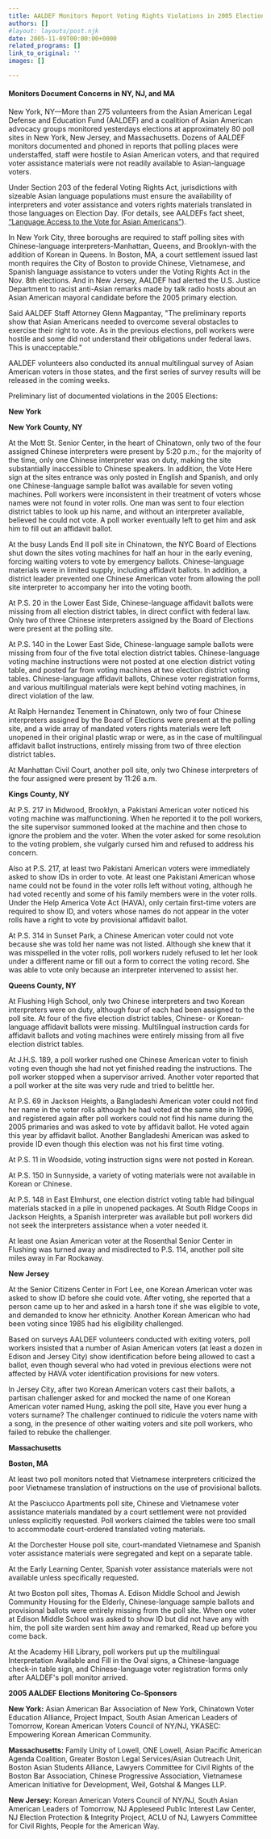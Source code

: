 ```yaml
---
title: AALDEF Monitors Report Voting Rights Violations in 2005 Elections
authors: []
#layout: layouts/post.njk
date: 2005-11-09T00:00:00+0000
related_programs: []
link_to_original: ''
images: []

---
```

#### Monitors Document Concerns in NY, NJ, and MA

New York, NY—More than 275 volunteers from the Asian American Legal Defense and Education Fund (AALDEF) and a coalition of Asian American advocacy groups monitored yesterdays elections at approximately 80 poll sites in New York, New Jersey, and Massachusetts. Dozens of AALDEF monitors documented and phoned in reports that polling places were understaffed, staff were hostile to Asian American voters, and that required voter assistance materials were not readily available to Asian-language voters.

Under Section 203 of the federal Voting Rights Act, jurisdictions with sizeable Asian language populations must ensure the availability of interpreters and voter assistance and voters rights materials translated in those languages on Election Day. (For details, see AALDEFs fact sheet, [“Language Access to the Vote for Asian Americans”](https://aaldef.netlify.com/uploads/pdf/LanguageAccesstotheVote_VRA203.pdf)).

In New York City, three boroughs are required to staff polling sites with Chinese-language interpreters-Manhattan, Queens, and Brooklyn-with the addition of Korean in Queens. In Boston, MA, a court settlement issued last month requires the City of Boston to provide Chinese, Vietnamese, and Spanish language assistance to voters under the Voting Rights Act in the Nov. 8th elections. And in New Jersey, AALDEF had alerted the U.S. Justice Department to racist anti-Asian remarks made by talk radio hosts about an Asian American mayoral candidate before the 2005 primary election.

Said AALDEF Staff Attorney Glenn Magpantay, "The preliminary reports show that Asian Americans needed to overcome several obstacles to exercise their right to vote. As in the previous elections, poll workers were hostile and some did not understand their obligations under federal laws. This is unacceptable."

AALDEF volunteers also conducted its annual multilingual survey of Asian American voters in those states, and the first series of survey results will be released in the coming weeks.

Preliminary list of documented violations in the 2005 Elections:

**New York**

**New York County, NY**

At the Mott St. Senior Center, in the heart of Chinatown, only two of the four assigned Chinese interpreters were present by 5:20 p.m.; for the majority of the time, only one Chinese interpreter was on duty, making the site substantially inaccessible to Chinese speakers. In addition, the Vote Here sign at the sites entrance was only posted in English and Spanish, and only one Chinese-language sample ballot was available for seven voting machines. Poll workers were inconsistent in their treatment of voters whose names were not found in voter rolls. One man was sent to four election district tables to look up his name, and without an interpreter available, believed he could not vote. A poll worker eventually left to get him and ask him to fill out an affidavit ballot.

At the busy Lands End II poll site in Chinatown, the NYC Board of Elections shut down the sites voting machines for half an hour in the early evening, forcing waiting voters to vote by emergency ballots. Chinese-language materials were in limited supply, including affidavit ballots. In addition, a district leader prevented one Chinese American voter from allowing the poll site interpreter to accompany her into the voting booth.

At P.S. 20 in the Lower East Side, Chinese-language affidavit ballots were missing from all election district tables, in direct conflict with federal law. Only two of three Chinese interpreters assigned by the Board of Elections were present at the polling site.

At P.S. 140 in the Lower East Side, Chinese-language sample ballots were missing from four of the five total election district tables. Chinese-language voting machine instructions were not posted at one election district voting table, and posted far from voting machines at two election district voting tables. Chinese-language affidavit ballots, Chinese voter registration forms, and various multilingual materials were kept behind voting machines, in direct violation of the law.

At Ralph Hernandez Tenement in Chinatown, only two of four Chinese interpreters assigned by the Board of Elections were present at the polling site, and a wide array of mandated voters rights materials were left unopened in their original plastic wrap or were, as in the case of multilingual affidavit ballot instructions, entirely missing from two of three election district tables.

At Manhattan Civil Court, another poll site, only two Chinese interpreters of the four assigned were present by 11:26 a.m.

**Kings County, NY**

At P.S. 217 in Midwood, Brooklyn, a Pakistani American voter noticed his voting machine was malfunctioning. When he reported it to the poll workers, the site supervisor summoned looked at the machine and then chose to ignore the problem and the voter. When the voter asked for some resolution to the voting problem, she vulgarly cursed him and refused to address his concern.

Also at P.S. 217, at least two Pakistani American voters were immediately asked to show IDs in order to vote. At least one Pakistani American whose name could not be found in the voter rolls left without voting, although he had voted recently and some of his family members were in the voter rolls. Under the Help America Vote Act (HAVA), only certain first-time voters are required to show ID, and voters whose names do not appear in the voter rolls have a right to vote by provisional affidavit ballot.

At P.S. 314 in Sunset Park, a Chinese American voter could not vote because she was told her name was not listed. Although she knew that it was misspelled in the voter rolls, poll workers rudely refused to let her look under a different name or fill out a form to correct the voting record. She was able to vote only because an interpreter intervened to assist her.

**Queens County, NY**

At Flushing High School, only two Chinese interpreters and two Korean interpreters were on duty, although four of each had been assigned to the poll site. At four of the five election district tables, Chinese- or Korean- language affidavit ballots were missing. Multilingual instruction cards for affidavit ballots and voting machines were entirely missing from all five election district tables.

At J.H.S. 189, a poll worker rushed one Chinese American voter to finish voting even though she had not yet finished reading the instructions. The poll worker stopped when a supervisor arrived. Another voter reported that a poll worker at the site was very rude and tried to belittle her.

At P.S. 69 in Jackson Heights, a Bangladeshi American voter could not find her name in the voter rolls although he had voted at the same site in 1996, and registered again after poll workers could not find his name during the 2005 primaries and was asked to vote by affidavit ballot. He voted again this year by affidavit ballot. Another Bangladeshi American was asked to provide ID even though this election was not his first time voting.

At P.S. 11 in Woodside, voting instruction signs were not posted in Korean.

At P.S. 150 in Sunnyside, a variety of voting materials were not available in Korean or Chinese.

At P.S. 148 in East Elmhurst, one election district voting table had bilingual materials stacked in a pile in unopened packages. At South Ridge Coops in Jackson Heights, a Spanish interpreter was available but poll workers did not seek the interpreters assistance when a voter needed it.

At least one Asian American voter at the Rosenthal Senior Center in Flushing was turned away and misdirected to P.S. 114, another poll site miles away in Far Rockaway.

**New Jersey**

At the Senior Citizens Center in Fort Lee, one Korean American voter was asked to show ID before she could vote. After voting, she reported that a person came up to her and asked in a harsh tone if she was eligible to vote, and demanded to know her ethnicity. Another Korean American who had been voting since 1985 had his eligibility challenged.

Based on surveys AALDEF volunteers conducted with exiting voters, poll workers insisted that a number of Asian American voters (at least a dozen in Edison and Jersey City) show identification before being allowed to cast a ballot, even though several who had voted in previous elections were not affected by HAVA voter identification provisions for new voters.

In Jersey City, after two Korean American voters cast their ballots, a partisan challenger asked for and mocked the name of one Korean American voter named Hung, asking the poll site, Have you ever hung a voters surname? The challenger continued to ridicule the voters name with a song, in the presence of other waiting voters and site poll workers, who failed to rebuke the challenger.

**Massachusetts**

**Boston, MA**

At least two poll monitors noted that Vietnamese interpreters criticized the poor Vietnamese translation of instructions on the use of provisional ballots.

At the Pasciucco Apartments poll site, Chinese and Vietnamese voter assistance materials mandated by a court settlement were not provided unless explicitly requested. Poll workers claimed the tables were too small to accommodate court-ordered translated voting materials.

At the Dorchester House poll site, court-mandated Vietnamese and Spanish voter assistance materials were segregated and kept on a separate table.

At the Early Learning Center, Spanish voter assistance materials were not available unless specifically requested.

At two Boston poll sites, Thomas A. Edison Middle School and Jewish Community Housing for the Elderly, Chinese-language sample ballots and provisional ballots were entirely missing from the poll site. When one voter at Edison Middle School was asked to show ID but did not have any with him, the poll site warden sent him away and remarked, Read up before you come back.

At the Academy Hill Library, poll workers put up the multilingual Interpretation Available and Fill in the Oval signs, a Chinese-language check-in table sign, and Chinese-language voter registration forms only after AALDEF's poll monitor arrived.

**2005 AALDEF Elections Monitoring Co-Sponsors**

**New York:** Asian American Bar Association of New York, Chinatown Voter Education Alliance, Project Impact, South Asian American Leaders of Tomorrow, Korean American Voters Council of NY/NJ, YKASEC: Empowering Korean American Community.

**Massachusetts:** Family Unity of Lowell, ONE Lowell, Asian Pacific American Agenda Coalition, Greater Boston Legal Services/Asian Outreach Unit, Boston Asian Students Alliance, Lawyers Committee for Civil Rights of the Boston Bar Association, Chinese Progressive Association, Vietnamese American Initiative for Development, Weil, Gotshal & Manges LLP.

**New Jersey:** Korean American Voters Council of NY/NJ, South Asian American Leaders of Tomorrow, NJ Appleseed Public Interest Law Center, NJ Election Protection & Integrity Project, ACLU of NJ, Lawyers Committee for Civil Rights, People for the American Way.